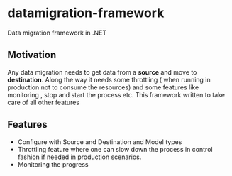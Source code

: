 # datamigration-framework
Data migration framework in .NET

## Motivation
Any data migration needs to get data from a __source__ and move to __destination__. Along the way it needs some throttling ( when running in production not to consume the resources) and some features like monitoring , stop and start the process etc. This framework written to take care of all other features 

## Features
* Configure with Source and Destination and Model types
* Throttling feature where one can slow down the process in control fashion if needed in production scenarios.
* Monitoring the progress

